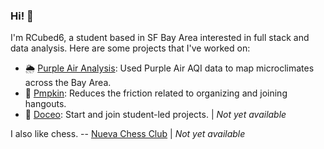 ### Hi! 👋

I'm RCubed6, a student based in SF Bay Area interested in full stack and data analysis. Here are some projects that I've worked on: 

* 🌦 [Purple Air Analysis](https://github.com/RCubed6/purple-air-analysis): Used Purple Air AQI data to map microclimates across the Bay Area.
* 🎃 [Pmpkin](https://pmpkin.app): Reduces the friction related to organizing and joining hangouts. 
* 🚀 [Doceo](https://doceo.team): Start and join student-led projects. | *Not yet available*

I also like chess. -- [Nueva Chess Club](https://nuevachess.org) | *Not yet available*
